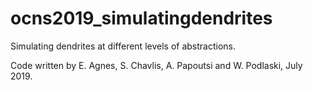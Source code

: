 # ocns2019_simulatingdendrites

Simulating dendrites at different levels of abstractions.  

Code written by E. Agnes, S. Chavlis, A. Papoutsi and W. Podlaski, July 2019.
